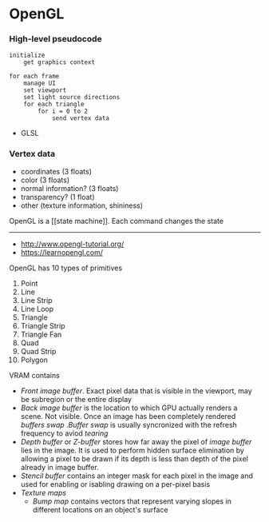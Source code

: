 # OpenGL

### High-level pseudocode

```
initialize
	get graphics context

for each frame
	manage UI
	set viewport
	set light source directions
	for each triangle
		for i = 0 to 2
			send vertex data
```

- GLSL

### Vertex data

- coordinates (3 floats)
- color (3 floats)
- normal information? (3 floats)
- transparency? (1 float)
- other (texture information, shininess)



OpenGL is a [[state machine]]. Each command changes the state

---

- http://www.opengl-tutorial.org/
- https://learnopengl.com/
 
 
 
OpenGL has 10 types of primitives

1. Point
1. Line
1. Line Strip
1. Line Loop
1. Triangle
1. Triangle Strip
1. Triangle Fan
1. Quad 
1. Quad Strip
1. Polygon 

VRAM contains
- *Front image buffer*. Exact pixel data that is visible in the viewport, may be subregion or the entire display
- *Back image buffer* is the location to which GPU actually renders a scene. Not visible. Once an image has been completely rendered *buffers swap* .*Buffer swap* is usually syncronized with the refresh frequency to aviod *tearing*
- *Depth buffer* or *Z-buffer* stores how far away the pixel of *image buffer* lies in the image. It is used to perform hidden surface elimination by allowing a pixel to be drawn if its depth is less than depth of the pixel already in image buffer.
- *Stencil buffer* contains an integer mask for each pixel in the image and used for enabling or isabling drawing on a per-pixel basis
- *Texture maps*
	- *Bump map* contains vectors that represent varying slopes in different locations on an object's surface
